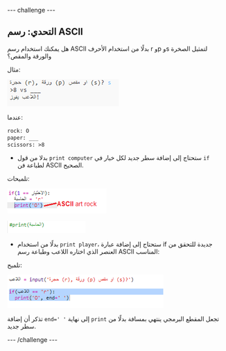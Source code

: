 \--- challenge \---

## التحدي: رسم ASCII

هل يمكنك استخدام رسم ASCII بدلًا من استخدام الأحرف r وp وs لتمثيل الصخرة والورقة والمقص؟

مثال:

![لقطة الشاشة](images/rps-ascii-challenge.png)

عندما:

    rock: O
    paper: ___
    scissors: >8
    

+ بدلا من قول `print computer` ستحتاج إلى إضافة سطر جديد لكل خيار في `if` لطباعة فن ASCII الصحيح. 

تلميحات:

![لقطة الشاشة](images/rps-ascii-rock.png)

![لقطة الشاشة](images/rps-comment-computer.png)

+ بدلًا من استخدام `print player`، ستحتاج إلى إضافة عبارة if جديدة للتحقق من العنصر الذي اختاره اللاعب وطباعة رسم ASCII المناسب:

تلميح:

![لقطة الشاشة](images/rps-player-ascii.png)

تذكر أن إضافة `end=' '` إلى نهاية `print` تجعل المقطع البرمجي ينتهي بمسافة بدلًا من سطر جديد.

\--- /challenge \---